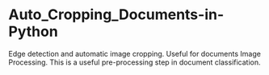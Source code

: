# Auto_Cropping_Documents-in-Python
Edge detection and automatic image cropping. Useful for documents Image Processing. This is a useful pre-processing step in document classification.
